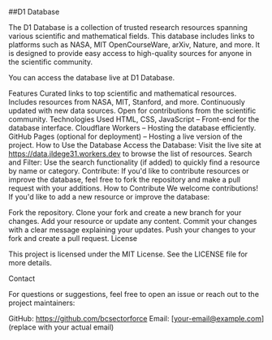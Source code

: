 ##D1 Database

The D1 Database is a collection of trusted research resources spanning various scientific and mathematical fields. This database includes links to platforms such as NASA, MIT OpenCourseWare, arXiv, Nature, and more. It is designed to provide easy access to high-quality sources for anyone in the scientific community.

You can access the database live at D1 Database.

Features
Curated links to top scientific and mathematical resources.
Includes resources from NASA, MIT, Stanford, and more.
Continuously updated with new data sources.
Open for contributions from the scientific community.
Technologies Used
HTML, CSS, JavaScript – Front-end for the database interface.
Cloudflare Workers – Hosting the database efficiently.
GitHub Pages (optional for deployment) – Hosting a live version of the project.
How to Use the Database
Access the Database: Visit the live site at https://data.jldege31.workers.dev to browse the list of resources.
Search and Filter: Use the search functionality (if added) to quickly find a resource by name or category.
Contribute: If you'd like to contribute resources or improve the database, feel free to fork the repository and make a pull request with your additions.
How to Contribute
We welcome contributions! If you'd like to add a new resource or improve the database:

Fork the repository.
Clone your fork and create a new branch for your changes.
Add your resource or update any content.
Commit your changes with a clear message explaining your updates.
Push your changes to your fork and create a pull request.
License

This project is licensed under the MIT License. See the LICENSE file for more details.

Contact

For questions or suggestions, feel free to open an issue or reach out to the project maintainers:

GitHub: https://github.com/bcsectorforce
Email: [your-email@example.com] (replace with your actual email)
